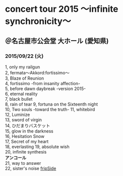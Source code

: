 # concert tour 2015 ～infinite synchronicity～
## ＠名古屋市公会堂 大ホール (愛知県)
### 2015/09/22 (火) 



1, only my railgun   
2, fermata～Akkord:fortissimo～   
3, Blaze of Reunion    
4, fortissimo -from insanity affection-  
5, before dawn daybreak -version 2015-  
6, eternal reality  
7, black bullet  
8, rain of tear 
9, fortuna on the Sixteenth night    
10, Two souls -toward the truth- 
11, whitebird  
12, Luminize   
13, sword of virgin   
14, ひだまりバスケット  
15, glow in the darkness  
16, Hesitation Snow    
17, Secret of my heart  
18, everlasting 
19, absolute wish    
20, infinite synthesis   
**アンコール**  
21, way to answer    
22, sister's noise 
[fripSide](http://fripside.net/)